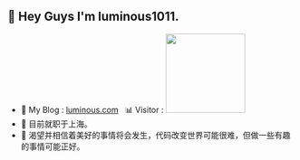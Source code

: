 ## 👋 Hey Guys I'm luminous1011.

- 👾 My Blog : [luminous.com](http://47.93.60.137)&nbsp;&nbsp;&nbsp;📊 Visitor : <img src="https://profile-counter.glitch.me/luminous1011/count.svg" width="140"/>
- 🌱 目前就职于上海。 
- 🌱 渴望并相信着美好的事情将会发生，代码改变世界可能很难，但做一些有趣的事情可能正好。 



